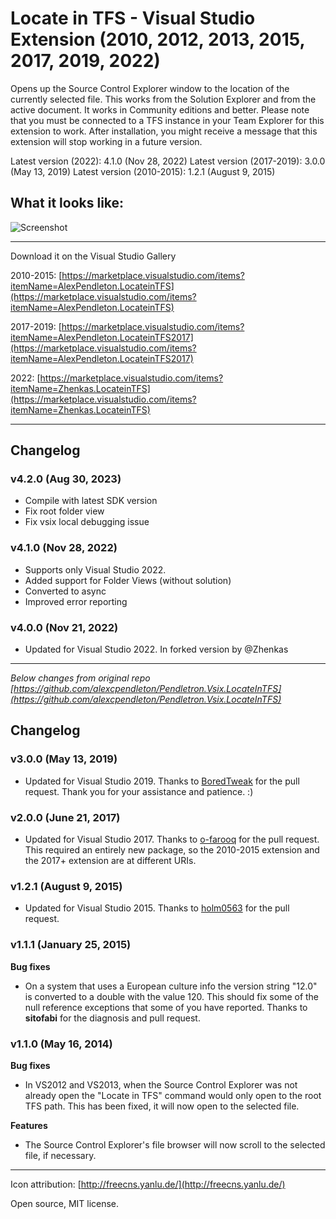 # Locate in TFS - Visual Studio Extension (2010, 2012, 2013, 2015, 2017, 2019, 2022)

Opens up the Source Control Explorer window to the location of the currently selected file. This works from the Solution Explorer and from the active document. It works in Community editions and better. Please note that you must be connected to a TFS instance in your Team Explorer for this extension to work. After installation, you might receive a message that this extension will stop working in a future version. 

Latest version (2022): 4.1.0 (Nov 28, 2022)
Latest version (2017-2019): 3.0.0 (May 13, 2019)
Latest version (2010-2015): 1.2.1 (August 9, 2015)

## What it looks like:

![Screenshot](/src/Pendletron.Vsix.LocateInTFS/Resources/LocateInTFS_Screenshot.png)

----------

Download it on the Visual Studio Gallery

2010-2015:
 [https://marketplace.visualstudio.com/items?itemName=AlexPendleton.LocateinTFS](https://marketplace.visualstudio.com/items?itemName=AlexPendleton.LocateinTFS)

2017-2019: 
 [https://marketplace.visualstudio.com/items?itemName=AlexPendleton.LocateinTFS2017](https://marketplace.visualstudio.com/items?itemName=AlexPendleton.LocateinTFS2017)

2022: 
 [https://marketplace.visualstudio.com/items?itemName=Zhenkas.LocateinTFS](https://marketplace.visualstudio.com/items?itemName=Zhenkas.LocateinTFS)
 

----------
## Changelog
### v4.2.0 (Aug 30, 2023)
- Compile with latest SDK version
- Fix root folder view
- Fix vsix local debugging issue

### v4.1.0 (Nov 28, 2022)
- Supports only Visual Studio 2022.
- Added support for Folder Views (without solution)
- Converted to async
- Improved error reporting

### v4.0.0 (Nov 21, 2022)
- Updated for Visual Studio 2022. In forked version by @Zhenkas

----------
_Below changes from original repo [https://github.com/alexcpendleton/Pendletron.Vsix.LocateInTFS](https://github.com/alexcpendleton/Pendletron.Vsix.LocateInTFS)_
## Changelog 
### v3.0.0 (May 13, 2019)
- Updated for Visual Studio 2019. Thanks to [BoredTweak](https://github.com/BoredTweak) for the pull request. Thank you for your assistance and patience. :)


### v2.0.0 (June 21, 2017)
- Updated for Visual Studio 2017. Thanks to [o-farooq](https://github.com/o-farooq) for the pull request. This required an entirely new package, so the 2010-2015 extension and the 2017+ extension are at different URIs.


### v1.2.1 (August 9, 2015)
- Updated for Visual Studio 2015. Thanks to [holm0563](https://github.com/holm0563) for the pull request.

### v1.1.1 (January 25, 2015)

**Bug fixes**

- On a system that uses a European culture info the version string "12.0" is converted to a double with the value 120. This should fix some of the null reference exceptions that some of you have reported. Thanks to **sitofabi** for the diagnosis and pull request.

### v1.1.0 (May 16, 2014)

**Bug fixes**

- In VS2012 and VS2013, when the Source Control Explorer was not already open the "Locate in TFS" command would only open to the root TFS path. This has been fixed, it will now open to the selected file.

**Features**

- The Source Control Explorer's file browser will now scroll to the selected file, if necessary.  

----------

Icon attribution: [http://freecns.yanlu.de/](http://freecns.yanlu.de/)

Open source, MIT license.
